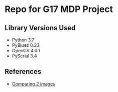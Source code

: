 # Repo for G17 MDP Project

## Library Versions Used
* Python 3.7
* PyBluez 0.23
* OpenCV 4.0.1
* PySerial 3.4

## References
* [Comparing 2 images](https://www.pyimagesearch.com/2014/09/15/python-compare-two-images/)
